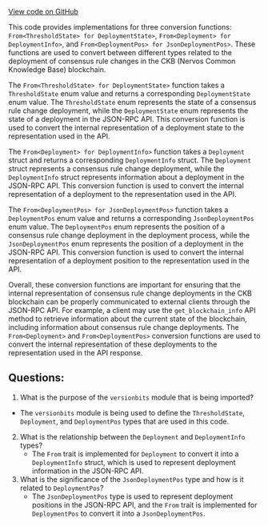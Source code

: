 [View code on GitHub](https://github.com/nervosnetwork/ckb/blob/develop/spec/src/versionbits/convert.rs)

This code provides implementations for three conversion functions: `From<ThresholdState> for DeploymentState>`, `From<Deployment> for DeploymentInfo>`, and `From<DeploymentPos> for JsonDeploymentPos>`. These functions are used to convert between different types related to the deployment of consensus rule changes in the CKB (Nervos Common Knowledge Base) blockchain.

The `From<ThresholdState> for DeploymentState>` function takes a `ThresholdState` enum value and returns a corresponding `DeploymentState` enum value. The `ThresholdState` enum represents the state of a consensus rule change deployment, while the `DeploymentState` enum represents the state of a deployment in the JSON-RPC API. This conversion function is used to convert the internal representation of a deployment state to the representation used in the API.

The `From<Deployment> for DeploymentInfo>` function takes a `Deployment` struct and returns a corresponding `DeploymentInfo` struct. The `Deployment` struct represents a consensus rule change deployment, while the `DeploymentInfo` struct represents information about a deployment in the JSON-RPC API. This conversion function is used to convert the internal representation of a deployment to the representation used in the API.

The `From<DeploymentPos> for JsonDeploymentPos>` function takes a `DeploymentPos` enum value and returns a corresponding `JsonDeploymentPos` enum value. The `DeploymentPos` enum represents the position of a consensus rule change deployment in the deployment process, while the `JsonDeploymentPos` enum represents the position of a deployment in the JSON-RPC API. This conversion function is used to convert the internal representation of a deployment position to the representation used in the API.

Overall, these conversion functions are important for ensuring that the internal representation of consensus rule change deployments in the CKB blockchain can be properly communicated to external clients through the JSON-RPC API. For example, a client may use the `get_blockchain_info` API method to retrieve information about the current state of the blockchain, including information about consensus rule change deployments. The `From<Deployment>` and `From<DeploymentPos>` conversion functions are used to convert the internal representation of these deployments to the representation used in the API response.
## Questions:
 1. What is the purpose of the `versionbits` module that is being imported?
   - The `versionbits` module is being used to define the `ThresholdState`, `Deployment`, and `DeploymentPos` types that are used in this code.
2. What is the relationship between the `Deployment` and `DeploymentInfo` types?
   - The `From` trait is implemented for `Deployment` to convert it into a `DeploymentInfo` struct, which is used to represent deployment information in the JSON-RPC API.
3. What is the significance of the `JsonDeploymentPos` type and how is it related to `DeploymentPos`?
   - The `JsonDeploymentPos` type is used to represent deployment positions in the JSON-RPC API, and the `From` trait is implemented for `DeploymentPos` to convert it into a `JsonDeploymentPos`.
